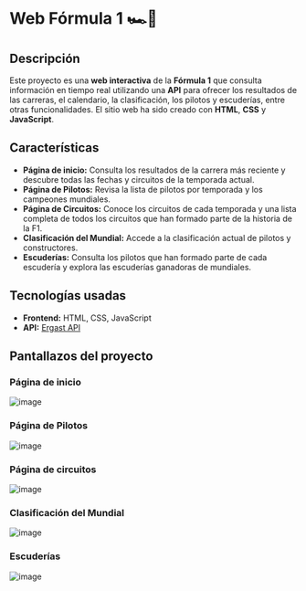 # Web Fórmula 1 🏎️🏁

## Descripción

Este proyecto es una **web interactiva** de la **Fórmula 1** que consulta información en tiempo real utilizando una **API** para ofrecer los resultados de las carreras, el calendario, la clasificación, los pilotos y escuderías, entre otras funcionalidades. El sitio web ha sido creado con **HTML**, **CSS** y **JavaScript**.

## Características

- **Página de inicio:** Consulta los resultados de la carrera más reciente y descubre todas las fechas y circuitos de la temporada actual.
- **Página de Pilotos:** Revisa la lista de pilotos por temporada y los campeones mundiales.
- **Página de Circuitos:** Conoce los circuitos de cada temporada y una lista completa de todos los circuitos que han formado parte de la historia de la F1.
- **Clasificación del Mundial:** Accede a la clasificación actual de pilotos y constructores.
- **Escuderías:** Consulta los pilotos que han formado parte de cada escudería y explora las escuderías ganadoras de mundiales.

## Tecnologías usadas

- **Frontend:** HTML, CSS, JavaScript
- **API:** [Ergast API](https://ergast.com/mrd/)

## Pantallazos del proyecto

### Página de inicio
![image](https://github.com/user-attachments/assets/98336588-809d-4309-9d94-0c2438e69049)
### Página de Pilotos
![image](https://github.com/user-attachments/assets/2f86591d-3daf-44e3-9e95-f918e352d360)

### Página de circuitos
![image](https://github.com/user-attachments/assets/e7343857-8332-45c0-80c0-636f0afc5b39)

### Clasificación del Mundial
![image](https://github.com/user-attachments/assets/2059c69d-ad63-4400-ad41-f7cb9b10a545)

### Escuderías
![image](https://github.com/user-attachments/assets/bcd0710e-8e96-4451-81be-bba687b720c7)

